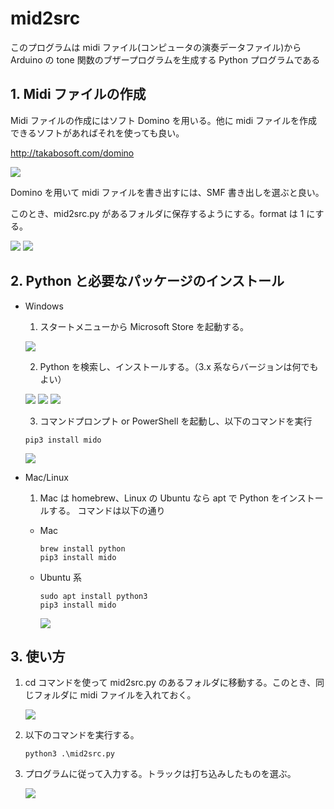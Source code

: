 # mid2src

このプログラムは midi ファイル(コンピュータの演奏データファイル)から Arduino の tone 関数のブザープログラムを生成する Python プログラムである

## 1. Midi ファイルの作成

Midi ファイルの作成にはソフト Domino を用いる。他に midi ファイルを作成できるソフトがあればそれを使っても良い。

<http://takabosoft.com/domino>

![](media/image1.png)

Domino を用いて midi ファイルを書き出すには、SMF 書き出しを選ぶと良い。

このとき、mid2src.py があるフォルダに保存するようにする。format は 1 にする。

![](media/image2.png)
![](media/image3.png)

## 2. Python と必要なパッケージのインストール

- Windows

  1.  スタートメニューから Microsoft Store を起動する。

  ![](media/image4.png)

  2.  Python を検索し、インストールする。（3.x 系ならバージョンは何でもよい）

  ![](media/image5.png)
  ![](media/image6.png)
  ![](media/image7.png)

  3.  コマンドプロンプト or PowerShell を起動し、以下のコマンドを実行

  ```
  pip3 install mido
  ```

  ![](media/image8.png)

- Mac/Linux

  1.  Mac は homebrew、Linux の Ubuntu なら apt で Python をインストールする。
      コマンドは以下の通り

  - Mac
    ```
    brew install python
    pip3 install mido
    ```
  - Ubuntu 系

    ```
    sudo apt install python3
    pip3 install mido
    ```

    ![](media/image9.png)

## 3. 使い方

1.  cd コマンドを使って mid2src.py のあるフォルダに移動する。このとき、同じフォルダに midi ファイルを入れておく。

    ![](media/image10.png)

2.  以下のコマンドを実行する。

    ```
    python3 .\mid2src.py
    ```

3.  プログラムに従って入力する。トラックは打ち込みしたものを選ぶ。

    ![](media/image11.png)

